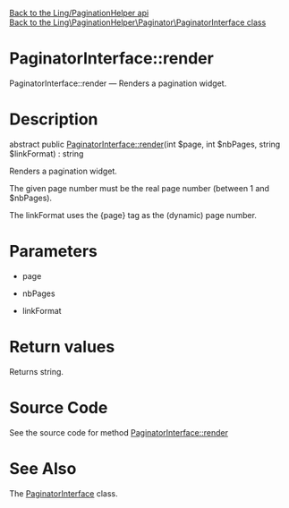 [Back to the Ling/PaginationHelper api](https://github.com/lingtalfi/PaginationHelper/blob/master/doc/api/Ling/PaginationHelper.md)<br>
[Back to the Ling\PaginationHelper\Paginator\PaginatorInterface class](https://github.com/lingtalfi/PaginationHelper/blob/master/doc/api/Ling/PaginationHelper/Paginator/PaginatorInterface.md)


PaginatorInterface::render
================



PaginatorInterface::render — Renders a pagination widget.




Description
================


abstract public [PaginatorInterface::render](https://github.com/lingtalfi/PaginationHelper/blob/master/doc/api/Ling/PaginationHelper/Paginator/PaginatorInterface/render.md)(int $page, int $nbPages, string $linkFormat) : string




Renders a pagination widget.

The given page number must be the real page number (between 1 and $nbPages).

The linkFormat uses the {page} tag as the (dynamic) page number.




Parameters
================


- page

    

- nbPages

    

- linkFormat

    


Return values
================

Returns string.








Source Code
===========
See the source code for method [PaginatorInterface::render](https://github.com/lingtalfi/PaginationHelper/blob/master/Paginator/PaginatorInterface.php#L26-L26)


See Also
================

The [PaginatorInterface](https://github.com/lingtalfi/PaginationHelper/blob/master/doc/api/Ling/PaginationHelper/Paginator/PaginatorInterface.md) class.




